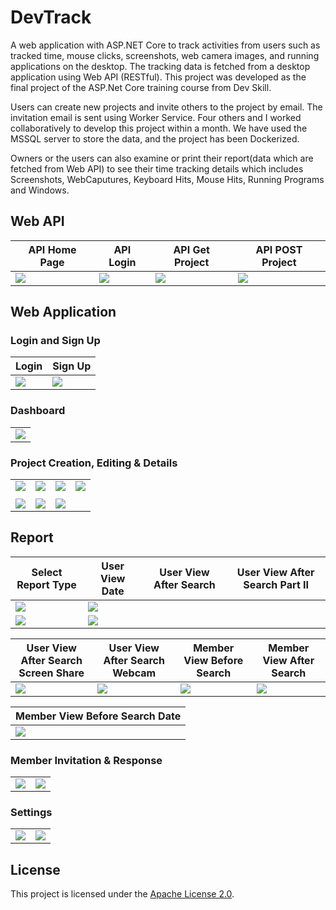 # DevTrack

A web application with ASP.NET Core to track activities from users such as tracked time, 
mouse clicks, screenshots, web camera images, and running 
applications on the desktop. The tracking data is fetched from a 
desktop application using Web API (RESTful). This project was developed as the final project of the ASP.Net Core training course from Dev Skill. 

Users can create new projects and invite others to the project by email. 
The invitation email is sent using Worker Service. Four others and I 
worked collaboratively to develop this project within a month. We have 
used the MSSQL server to store the data, and the project has been 
Dockerized.

Owners or the users can also examine or print their report(data which are fetched from Web API) to see their time tracking details which includes Screenshots, WebCaputures, Keyboard Hits, Mouse Hits, Running Programs and Windows.

## Web API
| API Home Page | API Login | API Get Project | API POST Project |
|---------|---------|---------|---------|
| <img src="ApplicationScreenshots/API/1.%20API_HomePage.png"> | <img src="ApplicationScreenshots/API/2.%20API_Login.png"> | <img src="ApplicationScreenshots/API/3.%20API_GetProject.png"> | <img src="ApplicationScreenshots/API/4.%20API_POSTProject.png"> |

## Web Application
### Login and Sign Up
| Login | Sign Up |
|---------|---------|
| <img src="ApplicationScreenshots/WEB/General/1.%20Login.PNG"> | <img src="ApplicationScreenshots/WEB/General/2.%20SignUp.PNG">|

### Dashboard
|  |
|---------|
| <img src="ApplicationScreenshots/WEB/General/3.%20HomePage.PNG"> |

### Project Creation, Editing & Details
|  |  |  |  |
|---------|---------|---------|---------|
| <img src="ApplicationScreenshots/WEB/Project/5.%20CreateProject_GET.PNG"> | <img src="ApplicationScreenshots/WEB/Project/6.%20CreateProject_POST.PNG"> | <img src="ApplicationScreenshots/WEB/Project/1.%20ShowProjects_.PNG"> | <img src="ApplicationScreenshots/WEB/Project/2.%20ShowProjectDetails.PNG"> |
|  |  |  |
| <img src="ApplicationScreenshots/WEB/Project/4.%20ShowProjects.PNG"> | <img src="ApplicationScreenshots/WEB/Project/7.%20EditProject_POST.PNG"> | <img src="ApplicationScreenshots/WEB/Project/3.%20ShowProjectsArchived.PNG"> 

## Report

| Select Report Type | User View Date | User View After Search | User View After Search Part II |
|---------|---------|---------|---------|
| <img src="ApplicationScreenshots/WEB/Report/0_SelectReportType.png"> | <img src="ApplicationScreenshots/WEB/Report/1_UserViewDate.png"> | 
<img src="ApplicationScreenshots/WEB/Report/2_UserViewAfterSearch.png"> | <img src="ApplicationScreenshots/WEB/Report/3_UserViewAfterSearchPartII.png"> |

| User View After Search Screen Share | User View After Search Webcam | Member View Before Search | Member View After Search |
|---------|---------|---------|---------|
| <img src="ApplicationScreenshots/WEB/Report/4_UserViewAfterSearchScreenShare.png"> | <img src="ApplicationScreenshots/WEB/Report/5_UserViewAfterSearchWebcam.png"> | <img src="ApplicationScreenshots/WEB/Report/6_MemberViewBeforeSearch.png"> | <img src="ApplicationScreenshots/WEB/Report/7_MemberViewAfterSearch.png"> |

| Member View Before Search Date |
|---------|
| <img src="ApplicationScreenshots/WEB/Report/7_MemberViewBeforeSearchDate.png"> |

### Member Invitation & Response
|  |  |
|---------|---------|
| <img src="ApplicationScreenshots/WEB/General/1.%20Login.PNG"> | <img src="ApplicationScreenshots/WEB/General/2.%20SignUp.PNG">|

### Settings
|  |  |
|---------|---------|
| <img src="ApplicationScreenshots/WEB/Settings/1.%20ProfilePic.PNG"> | <img src="ApplicationScreenshots/WEB/Settings/2_MemberViewTimezone.png">|

## License

This project is licensed under the [Apache License 2.0](LICENSE).
